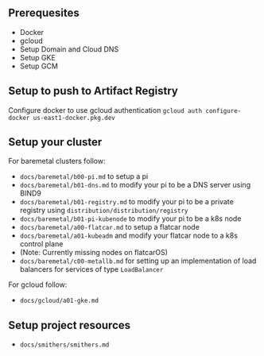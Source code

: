 ## Prerequesites
* Docker
* gcloud
* Setup Domain and Cloud DNS
* Setup GKE
* Setup GCM

## Setup to push to Artifact Registry
Configure docker to use gcloud authentication
`gcloud auth configure-docker us-east1-docker.pkg.dev`

## Setup your cluster
For baremetal clusters follow:
* `docs/baremetal/b00-pi.md` to setup a pi
* `docs/baremetal/b01-dns.md` to modify your pi to be a DNS server using BIND9
* `docs/baremetal/b01-registry.md` to modify your pi to be a private registry using `distribution/distribution/registry`
* `docs/baremetal/b01-pi-kubenode` to modify your pi to be a k8s node
* `docs/baremetal/a00-flatcar.md` to setup a flatcar node
* `docs/baremetal/a01-kubeadm` and modify your flatcar node to a k8s control plane
* (Note: Currently missing nodes on flatcarOS)
* `docs/baremetal/c00-metallb.md` for setting up an implementation of load balancers for services of type `LoadBalancer`

For gcloud follow:
* `docs/gcloud/a01-gke.md`

## Setup project resources
* `docs/smithers/smithers.md`